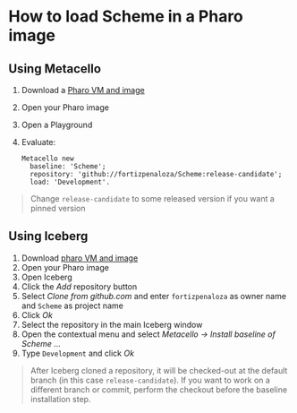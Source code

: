 # How to load Scheme in a Pharo image

## Using Metacello

1. Download a [Pharo VM and image](https://pharo.org/download)
2. Open your Pharo image
3. Open a Playground
4. Evaluate:

    ```smalltalk
    Metacello new
      baseline: 'Scheme';
      repository: 'github://fortizpenaloza/Scheme:release-candidate';
      load: 'Development'.
    ```

> Change `release-candidate` to some released version if you want a pinned version

## Using Iceberg

1. Download [pharo VM and image](https://pharo.org/download)
2. Open your Pharo image
3. Open Iceberg
4. Click the *Add* repository button
5. Select *Clone from github.com* and enter `fortizpenaloza` as owner name and `Scheme`
   as project name
6. Click *Ok*
7. Select the repository in the main Iceberg window
8. Open the contextual menu and select
  *Metacello -> Install baseline of Scheme ...*
9. Type `Development` and click *Ok*

> After Iceberg cloned a repository, it will be checked-out at the default
> branch (in this case `release-candidate`). If you want to work on a different
> branch or commit, perform the checkout before the baseline installation step.
